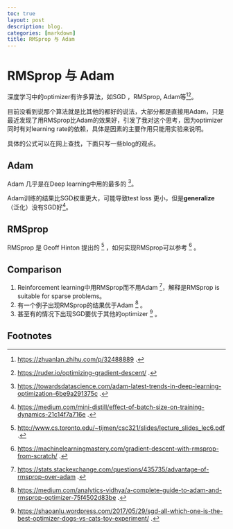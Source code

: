 ```yaml
---
toc: true
layout: post
description: blog.
categories: [markdown]
title: RMSprop 与 Adam
---
```

# RMSprop 与 Adam
深度学习中的optimizer有许多算法，如SGD ，RMSprop, Adam等[^1][^5]。

目前没看到说那个算法就是比其他的都好的说法，大部分都是直接用Adam，只是最近发现了用RMSprop比Adam的效果好，引发了我对这个思考，因为optimizer同时有对learning rate的依赖，具体是因素的主要作用只能用实验来说明。

具体的公式可以在网上查找，下面只写一些blog的观点。

##  Adam

Adam 几乎是在Deep learning中用的最多的 [^8]。

Adam训练的结果比SGD权重更大，可能导致test loss 更小，但是**generalize**（泛化）没有SGD好[^9]。



## RMSprop
RMSprop 是 Geoff Hinton 提出的 [^3] ，如何实现RMSprop可以参考  [^4] 。



## Comparison

1. Reinforcement learning中用RMSprop而不用Adam [^2]，解释是RMSprop is suitable for sparse problems。
1. 有一个例子出现RMSprop的结果优于Adam [^7] 。
1. 甚至有的情况下出现SGD要优于其他的optimizer [^6] 。






## Footnotes
[^1]: https://zhuanlan.zhihu.com/p/32488889 .
[^2]:https://stats.stackexchange.com/questions/435735/advantage-of-rmsprop-over-adam .
[^3]: http://www.cs.toronto.edu/~tijmen/csc321/slides/lecture_slides_lec6.pdf .
[^4]: https://machinelearningmastery.com/gradient-descent-with-rmsprop-from-scratch/ .
[^5]: https://ruder.io/optimizing-gradient-descent/ .
[^6]: https://shaoanlu.wordpress.com/2017/05/29/sgd-all-which-one-is-the-best-optimizer-dogs-vs-cats-toy-experiment/ .
[^7]: https://medium.com/analytics-vidhya/a-complete-guide-to-adam-and-rmsprop-optimizer-75f4502d83be . 
[^8]: https://towardsdatascience.com/adam-latest-trends-in-deep-learning-optimization-6be9a291375c .
[^9]: https://medium.com/mini-distill/effect-of-batch-size-on-training-dynamics-21c14f7a716e .
